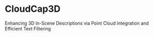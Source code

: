 # CloudCap3D
Enhancing 3D In-Scene Descriptions via Point Cloud Integration and Efficient Text Filtering
